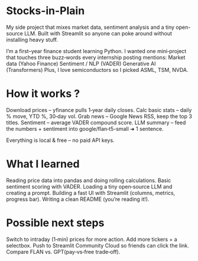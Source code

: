 # Stocks-in-Plain
My side project that mixes market data, sentiment analysis and a tiny open-source LLM. Built with Streamlit so anyone can poke around without installing heavy stuff.

I’m a first–year finance student learning Python. I wanted one mini‑project that touches three buzz‑words every internship posting mentions:
Market data (Yahoo Finance)
Sentiment / NLP (VADER)
Generative AI (Transformers)
Plus, I love semiconductors so I picked ASML, TSM, NVDA.

# How it works ?

Download prices – yfinance pulls 1‑year daily closes.
Calc basic stats – daily % move, YTD %, 30‑day vol.
Grab news – Google News RSS, keep the top 3 titles.
Sentiment – average VADER compound score.
LLM summary – feed the numbers + sentiment into google/flan‑t5-small ➜ 1 sentence.

Everything is local & free – no paid API keys.

# What I learned

Reading price data into pandas and doing rolling calculations.
Basic sentiment scoring with VADER.
Loading a tiny open‑source LLM and creating a prompt.
Building a fast UI with Streamlit (columns, metrics, progress bar).
Writing a clean README (you’re reading it!).

# Possible next steps

Switch to intraday (1‑min) prices for more action.
Add more tickers + a selectbox.
Push to Streamlit Community Cloud so friends can click the link.
Compare FLAN vs. GPT(pay‑vs‑free trade‑off).

